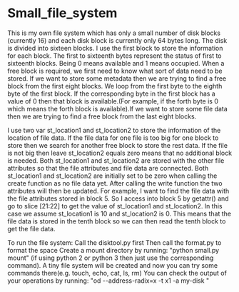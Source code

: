 # Small_file_system
This is my own file system which has only a small number of disk blocks (currently 16) and each disk block is currently only 64 bytes long.
The disk is divided into sixteen blocks. I use the first block to store the information for each block. The first to sixteenth bytes represent the status of first to sixteenth blocks. Being 0 means available and 1 means occupied. When a free block is required, we first need to know what sort of data need to be stored. If we want to store some metadata then we are trying to find a free block from the first eight blocks. We loop from the first byte to the eighth byte of the first block. If the corresponding byte in the first block has a value of 0 then that block is available.(For example, if the forth byte is 0 which means the forth block is available).If we want to store some file data then we are trying to find a free block from the last eight blocks. 

I use two var st_location1 and st_location2 to store the information of the location of file data. If the file data for one file is too big for one block to store then we search for another free block to store the rest data. If the file is not big then leave st_location2 equals zero means that no additional block is needed. Both st_location1 and st_location2 are stored with the other file attributes so that the file attributes and file data are connected. Both st_location1 and st_location2 are initially set to be zero when calling the create function as no file data yet. After calling the write function the two attributes will then be updated. For example, I want to find the file data with the file attributes stored in block 5. So I access into block 5 by getattr() and go to slice [21:22] to get the value of st_location1 and st_location2. In this case we assume st_location1 is 10 and st_location2 is 0. This means that the file data is stored in the tenth block so we can then read the tenth block to get the file data.

To run the file system:
Call the disktool.py first
Then call the format.py to format the space
Create a mount directory by running: "python small.py mount" (if using python 2 or python 3 then just use the corresponding command).
A tiny file system will be created and now you can try some commands there(e.g. touch, echo, cat, ls, rm)
You can check the output of your operations by running: "od --address-radix=x -t x1 -a my-disk "
